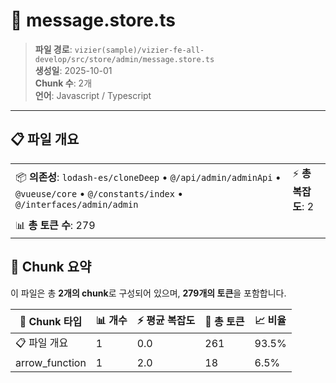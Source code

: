 # 📄 message.store.ts

> **파일 경로**: `vizier(sample)/vizier-fe-all-develop/src/store/admin/message.store.ts`  
> **생성일**: 2025-10-01  
> **Chunk 수**: 2개  
> **언어**: Javascript / Typescript
---


## 📋 파일 개요

| | |
|--|--|
| 📦 **의존성**: `lodash-es/cloneDeep` • `@/api/admin/adminApi` • `@vueuse/core` • `@/constants/index` • `@/interfaces/admin/admin` | ⚡ **총 복잡도**: 2 |
| 📊 **총 토큰 수**: 279 |  |






## 🧩 Chunk 요약

이 파일은 총 **2개의 chunk**로 구성되어 있으며, **279개의 토큰**을 포함합니다.

| 🧩 Chunk 타입 | 📊 개수 | ⚡ 평균 복잡도 | 📝 총 토큰 | 📈 비율 |
|---------------|--------|-------------|----------|--------|
| 📋 파일 개요 | 1 | 0.0 | 261 | 93.5% |
| arrow_function | 1 | 2.0 | 18 | 6.5% |

